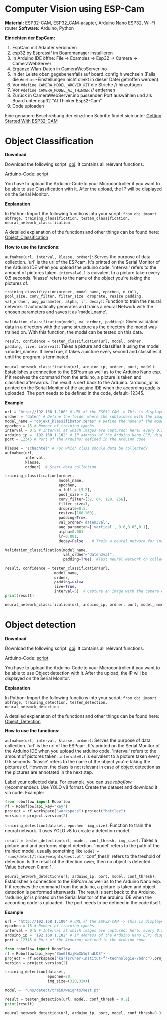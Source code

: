 # Computer Vision using ESP-Cam

**Material:** ESP32-CAM, ESP32_CAM-adapter, Arduino Nano ESP32, Wi-Fi router
**Software:** Arduino, Python

**Einrichten der EspCam:**

1.	EspCam mit Adapter verbinden
2.	esp32 by Espressif im Boardmanager installieren
3.	In Arduino IDE öffne: File -> Examples -> Esp32 -> Camera -> CameraWebServer
4.	Ergänze Wlan-Daten in CameraWebServer.ino
5.	In der Leiste oben gegebenenfalls auf board_config.h wechseln (Falls die `#define`-Einstellungen nicht direkt in dieser Datei getroffen werden) 
6.	Vor `#define CAMERA_MODEL_WROVER_KIT` die Striche // hinzufügen
7.	Vor `#define CAMERA_MODEL_AI_THINKER`  // entfernen
8.	Zurück in CameraWebServer.ino passenden Port auswählen und als Board unter esp32 "AI Thinker Esp32-Cam"
9.	Code uploaden

Eine genauere Beschreibung der einzelnen Schritte findet sich unter [Getting Started With ESP32-CAM](https://lastminuteengineers.com/getting-started-with-esp32-cam/)

# Object Classification 

**Download**

Download the following script: [obj](https://github.com/Tarn017/Object-Classification-using-ESP-Cam/blob/main/files/obj.py). It contains all relevant functions.

Arduino-Code:  [script](https://github.com/Tarn017/Object-Classification-using-ESP-Cam/blob/main/files/NanoEsp_classification.ino)

You have to upload the Arduino-Code to your Microcontroller if you want to be able to use Classification with it. After the upload, the IP will be displayed on the Serial Monitor.

**Explanation**

In Python: Import the following functions into your script: `from obj import abfrage, training_classification, testen_classification, neural_network_classification`

A detailed explanation of the functions and other things can be found here: [Object_Classification](https://github.com/Tarn017/Object-Classification-using-ESP-Cam/blob/main/files/Klassifizierung%20im%20CNN.docx)

**How to use the functions:**

`aufnahme(url, interval, klasse, ordner)`: Serves the purpose of data collection. 'url' is the url of the ESPcam. It's printed on the Serial Monitor of the Arduino IDE when you upload the arduino code. 'interval' refers to the amount of pictores taken. `interval=0.5` is euivalent to a picture taken every 0.5 seconds. 'klasse' refers to the name of the object you're taking the pictures of.

`training_classification(ordner, model_name, epochen, n_full, pool_size, conv_filter, filter_size, droprate, resize padding, val_ordner, aug_parameter, alpha, lr, decay)`: Function to train the neural network. It automatically generates and trains a neural Network with the chosen parameters and saves it as 'model_name'.

`validation_classification(model, val_ordner, padding)`: Given validation data in a directory with the same structure as the directory the model was trained on. With this function, the model can be tested on this data.

`result, confidence = testen_classification(url, model, ordner, padding, live, interval)`: Takes a picture and classifies it using the model <model_name>. If live=True, it takes a picture every <interval> second and classifies it until the program is terminated.

`neural_network_classification(url, arduino_ip, ordner, port, model)`: Establishes a connection to the ESPcam as well as to the Arduino Nano esp. If it receives the command from the arduino, a picture is taken and classified afterwards. The result is sent back to the Arduino. 'arduino_ip' is printed on the Serial Monitor of the arduino IDE when the according [code](https://github.com/Tarn017/Object-Classification-using-ESP-Cam/blob/main/files/NanoEsp_classification.ino) is uploaded. The port needs to be defined in the code, default=12345.

**Example**
```python
url = 'http://192.168.1.100' # URL of the ESP32-CAM -> This is displayed directly in the Arduino Serial Monitor
ordner = 'daten' # Define the folder where the subfolders with the images are located (default: "daten") (Object Classification)
model_name = "objekt_klassifikator.keras" # Define the name of the model; must end with .keras (Object Classification)
epochen = 15 # Number of training epochs
interval = 0.5 # Interval at which images are captured; here: every 0.5 seconds
arduino_ip = '192.168.1.102' # IP address of the Arduino Nano ESP; displayed in Arduino Serial Monitor
port = 12345 # Port of the Arduino; defined in the Arduino code

klasse = 'schachtel' # For which class should data be collected?
aufnahme(url, 
         interval, 
         klasse, 
         ordner)  # Start data collection

training_classification(ordner,
                        model_name,
                        epochen,
                        n_full = [512],
                        pool_size = 2,
                        conv_filter=[32, 64, 128, 256],
                        filter_size=3,
                        droprate=0.5,
                        resize=[160,160],
                        padding=True,
                        val_ordner='daten3val',
                        aug_parameter=['vertical', 0.6,0.05,0.1],
                        alpha=0.001,
                        lr=0.001,
                        decay=False)   # Train a neural network for image classification

Validation_classification(model_name,
                          val_ordner="daten3val",
                          padding=True)  #Test neural Network on collected data

result, confidence = testen_classification(url, 
                      model_name, 
                      ordner, 
                      padding=False, 
                      live=True, 
                      interval=5)  # Capture an image with the camera every 5 seconds and classify it; result = class, confidence = probability
print(result)

neural_network_classification(url, arduino_ip, ordner, port, model_name)
```

# Object detection

**Download**

Download the following script: [obj](https://github.com/Tarn017/Object-Classification-using-ESP-Cam/blob/main/files/obj.py). It contains all relevant functions.

Arduino-Code: [script](https://github.com/Tarn017/Object-Classification-using-ESP-Cam/blob/main/files/NanoEsp.ino)

You have to upload the Arduino-Code to your Microcontroller if you want to be able to use Object detection with it. After the upload, the IP will be displayed on the Serial Monitor.

**Explanation**

In Python: Import the following functions into your script: `from obj import abfrage, training_detection, testen_detection, neural_network_detection`

A detailed explanation of the functions and other things can be found here: [Object_Detection](https://github.com/Tarn017/Object-Classification-using-ESP-Cam/blob/main/files/Detection%20im%20CNN.docx)

**How to use the functions:**

`aufnahme(url, interval, klasse, ordner)`: Serves the purpose of data collection. 'url' is the url of the ESPcam. It's printed on the Serial Monitor of the Arduino IDE when you upload the arduino code. 'interval' refers to the amount of pictores taken. `interval=0.5` is euivalent to a picture taken every 0.5 seconds. 'klasse' refers to the name of the object you're taking the pictures of. However, the class is not relevant in case of object detection as the pictures are annotated in the next step.

Label your collected data. For example, you can use *roboflow* (recommended). Use YOLO v8 format. Create the dataset and download it via code. Example:

```python
from roboflow import Roboflow
rf = Roboflow(api_key="key")
project = rf.workspace("workspace").project("bottlez")
version = project.version(2)
```

`training_detection(dataset, epochen, img_size)`: Function to train the neural network. It uses YOLO v8 to create a detection model.

`result = testen_detection(url, model, conf_thresh, img_size)`: Takes a picture and and performs object detection. 'model' refers to the path of the trainied model, usually something like `model = 'runs/detect/train/weights/best.pt'`. 'conf_thesh' refers to the treshold of detection. Is the result of the dtection lower, then no object is detected. Value between 0 and 1.

`neural_network_detection(url, arduino_ip, port, model, conf_thresh)`: Establishes a connection to the ESPcam as well as to the Arduino Nano esp. If it receives the command from the arduino, a picture is taken and object detection is performed afterwards. The result is sent back to the Arduino. 'arduino_ip' is printed on the Serial Monitor of the arduino IDE when the according code is uploaded. The port needs to be defined in the code itself.

**Example**
```python
url = 'http://192.168.1.100' # URL of the ESP32-CAM -> This is displayed directly in the Arduino Serial Monitor
epochen = 15 # Number of training epochs
interval = 0.5 # Interval at which images are captured; here: every 0.5 seconds
arduino_ip = '192.168.1.102' # IP address of the Arduino Nano ESP; displayed in Arduino Serial Monitor
port = 12345 # Port of the Arduino; defined in the Arduino code

from roboflow import Roboflow
rf = Roboflow(api_key="Zbo6tBzjKmXWSq7ndLDS")
project = rf.workspace("karlsruher-institut-fr-technologie-7bdnc").project("bottlezml")
version = project.version(2)

training_detection(dataset,
                   epochen=20,
                   img_size=(320,320))

model = 'runs/detect/train/weights/best.pt'

result = testen_detection(url, model, conf_thresh = 0.2)
print(result)

neural_network_detection(url, arduino_ip, port, model, conf_thresh=0.3)
```




